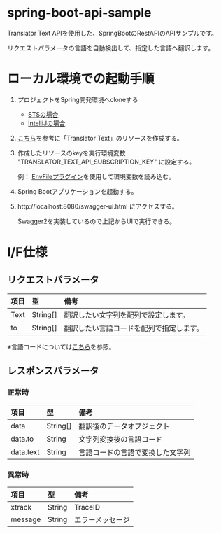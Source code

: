 # spring-boot-api-sample
Translator Text APIを使用した、SpringBootのRestAPIのAPIサンプルです。

リクエストパラメータの言語を自動検出して、指定した言語へ翻訳します。

# ローカル環境での起動手順
1. プロジェクトをSpring開発環境へcloneする

   - [STSの場合](http://tikemin.hatenablog.com/entry/2013/12/15/223508)
   - [IntelliJの場合](https://zenryokuservice.com/wp/2018/06/30/intellij-idea-git〜gitリポジトリからクローン〜/)
2. [こちら](https://docs.microsoft.com/ja-jp/azure/cognitive-services/translator/quickstart-translate?pivots=programming-language-java)を参考に「Translator Text」のリソースを作成する。
3. 作成したリソースのkeyを実行環境変数 "TRANSLATOR_TEXT_API_SUBSCRIPTION_KEY" に設定する。

   例： [EnvFileプラグイン](https://plugins.jetbrains.com/plugin/7861-envfile/)を使用して環境変数を読み込む。
   
4. Spring Bootアプリケーションを起動する。
5. http://localhost:8080/swagger-ui.html にアクセスする。

   Swagger2を実装しているので上記からUIで実行できる。
   
# I/F仕様
## リクエストパラメータ
| 項目 | 型 | 備考 |
|:-----|:---------|:-----------------------------------|
| Text | String[] | 翻訳したい文字列を配列で設定します。 |
| to   | String[] | 翻訳したい言語コードを配列で指定します。 |

※言語コードについては[こちら](https://github.com/r-tsurusaki/spring-boot-api-sample-text-translator/blob/develop/src/main/java/com/translator/gwa/application/contents/LanguageCode.java)を参照。

## レスポンスパラメータ
### 正常時
| 項目 | 型 | 備考 |
|:----------|:---------|:------------------------------|
| data      | String[] | 翻訳後のデータオブジェクト |
| data.to   | String   | 文字列変換後の言語コード |
| data.text | String   | 言語コードの言語で変換した文字列 |

### 異常時
| 項目 | 型 | 備考 |
|:--------|:-------|:------------------------------|
| xtrack  | String | TraceID |
| message | String | エラーメッセージ |

